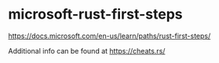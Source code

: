 # microsoft-rust-first-steps
https://docs.microsoft.com/en-us/learn/paths/rust-first-steps/

Additional info can be found at https://cheats.rs/
